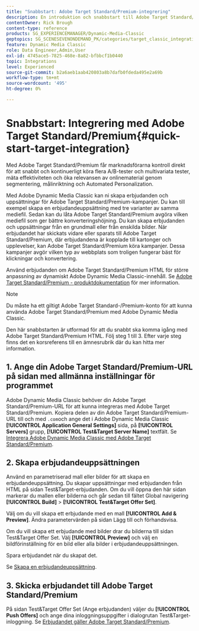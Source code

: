 ```yaml
---
title: "Snabbstart: Adobe Target Standard/Premium-integrering"
description: En introduktion och snabbstart till Adobe Target Standard/Premium som hjälper dig att komma igång snabbt med integreringsteknikerna Adobe Target Standard/Premium i Adobe Dynamic Media Classic.
contentOwner: Rick Brough
content-type: reference
products: SG_EXPERIENCEMANAGER/Dynamic-Media-Classic
geptopics: SG_SCENESEVENONDEMAND_PK/categories/target_classic_integration
feature: Dynamic Media Classic
role: Data Engineer,Admin,User
exl-id: 4745ace5-7825-468e-8a82-bfbbcf1b0440
topic: Integrations
level: Experienced
source-git-commit: b2a6aeb1aab420803a8b7dafb0fdeda495e2a69b
workflow-type: tm+mt
source-wordcount: '495'
ht-degree: 0%

---
```


# Snabbstart: Integrering med Adobe Target Standard/Premium{#quick-start-target-integration}

Med Adobe Target Standard/Premium får marknadsförarna kontroll direkt för att snabbt och kontinuerligt köra flera A/B-tester och multivariata tester, mäta effektiviteten och öka relevansen av onlinematerial genom segmentering, målinriktning och Automated Personalization.

Med Adobe Dynamic Media Classic kan ni skapa erbjudanden och uppsättningar för Adobe Target Standard/Premium-kampanjer. Du kan till exempel skapa en erbjudandeuppsättning med tre varianter av samma mediefil. Sedan kan du låta Adobe Target Standard/Premium avgöra vilken mediefil som ger bättre konverteringshöjning. Du kan skapa erbjudanden och uppsättningar från en grundmall eller från enskilda bilder. När erbjudandet har skickats vidare eller sparats till Adobe Target Standard/Premium, där erbjudandena är kopplade till kartonger och upplevelser, kan Adobe Target Standard/Premium köra kampanjer. Dessa kampanjer avgör vilken typ av webbplats som troligen fungerar bäst för klickningar och konvertering.

Använd erbjudanden om Adobe Target Standard/Premium HTML för större anpassning av dynamiskt Adobe Dynamic Media Classic-innehåll. Se [Adobe Target Standard/Premium - produktdokumentation](https://experienceleague.adobe.com/en/docs/target) för mer information.

>[!NOTE]
>
>Du måste ha ett giltigt Adobe Target Standard-/Premium-konto för att kunna använda Adobe Target Standard/Premium med Adobe Dynamic Media Classic.

Den här snabbstarten är utformad för att du snabbt ska komma igång med Adobe Target Standard/Premium HTML. Följ steg 1 till 3. Efter varje steg finns det en korsreferens till en ämnesrubrik där du kan hitta mer information.

## 1. Ange din Adobe Target Standard/Premium-URL på sidan med allmänna inställningar för programmet

Adobe Dynamic Media Classic behöver din Adobe Target Standard/Premium-URL för att kunna integreras med Adobe Target Standard/Premium. Kopiera delen av din Adobe Target Standard/Premium-URL till och med `.com`och ange det i Adobe Dynamic Media Classic **[!UICONTROL Application General Settings]** sida, på **[!UICONTROL Servers]** grupp, **[!UICONTROL Test&Target Server Name]** textfält. Se [Integrera Adobe Dynamic Media Classic med Adobe Target Standard/Premium](integrating-dmc-with-target.md#integrating-dmc-with-target).

## 2. Skapa erbjudandeuppsättningen

Använd en parametriserad mall eller bilder för att skapa en erbjudandeuppsättning. Du skapar uppsättningar med erbjudanden från HTML på sidan Test&amp;Target-erbjudanden. Om du vill öppna den här sidan markerar du mallen eller bilderna och går sedan till fältet Global navigering **[!UICONTROL Build]** > **[!UICONTROL Test&Target Offer Set]**.

Välj om du vill skapa ett erbjudande med en mall **[!UICONTROL Add & Preview]**. Ändra parametervärden på sidan Lägg till och förhandsvisa.

Om du vill skapa ett erbjudande med bilder drar du bilderna till sidan Test&amp;Target Offer Set. Välj **[!UICONTROL Preview]** och välj en bildförinställning för en bild eller alla bilder i erbjudandeuppsättningen.

Spara erbjudandet när du skapat det.

Se [Skapa en erbjudandeuppsättning](creating-offer-set.md#creating_an_offer_set).

## 3. Skicka erbjudandet till Adobe Target Standard/Premium

På sidan Test&amp;Target Offer Set (Ange erbjudanden) väljer du **[!UICONTROL Push Offers]** och ange dina inloggningsuppgifter i dialogrutan Test&amp;Target-inloggning. Se [Erbjudandet gäller Adobe Target Standard/Premium](pushing-offer-sets-target.md#pushing_offer_sets_to_target).
